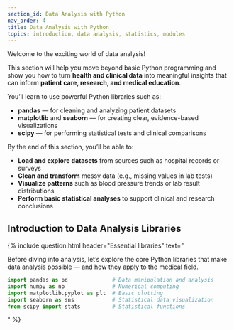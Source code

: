 ```yaml
---
section_id: Data Analysis with Python
nav_order: 4
title: Data Analysis with Python
topics: introduction, data analysis, statistics, modules
---
```


Welcome to the exciting world of data analysis!

This section will help you move beyond basic Python programming and show you how to turn **health and clinical data** into meaningful insights that can inform **patient care, research, and medical education**.

You’ll learn to use powerful Python libraries such as:

- **pandas** — for cleaning and analyzing patient datasets
- **matplotlib** and **seaborn** — for creating clear, evidence-based visualizations
- **scipy** — for performing statistical tests and clinical comparisons

By the end of this section, you’ll be able to:

- **Load and explore datasets** from sources such as hospital records or surveys
- **Clean and transform** messy data (e.g., missing values in lab tests)
- **Visualize patterns** such as blood pressure trends or lab result distributions
- **Perform basic statistical analyses** to support clinical and research conclusions

## Introduction to Data Analysis Libraries

{% include question.html header="Essential libraries" text="

Before diving into analysis, let’s explore the core Python libraries that make data analysis possible — and how they apply to the medical field.

```python
import pandas as pd              # Data manipulation and analysis
import numpy as np               # Numerical computing
import matplotlib.pyplot as plt  # Basic plotting
import seaborn as sns            # Statistical data visualization
from scipy import stats          # Statistical functions
```
" %}
